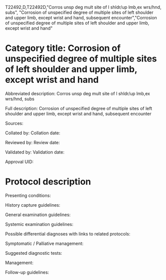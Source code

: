 T22492,D,T22492D,"Corros unsp deg mult site of l shldr/up lmb,ex wrs/hnd, subs", "Corrosion of unspecified degree of multiple sites of left shoulder and upper limb, except wrist and hand, subsequent encounter","Corrosion of unspecified degree of multiple sites of left shoulder and upper limb, except wrist and hand"
# Category title: Corrosion of unspecified degree of multiple sites of left shoulder and upper limb, except wrist and hand

Abbreviated description: Corros unsp deg mult site of l shldr/up lmb,ex wrs/hnd, subs

Full description: Corrosion of unspecified degree of multiple sites of left shoulder and upper limb, except wrist and hand, subsequent encounter

Sources:

Collated by:
Collation date:

Reviewed by:
Review date:

Validated by:
Validation date:

Approval UID:

# Protocol description

Presenting conditions:

History capture guidelines:

General examination guidelines:

Systemic examination guidelines:

Possible differential diagnoses with links to related protocols:

Symptomatic / Palliative management:

Suggested diagnostic tests:

Management:

Follow-up guidelines:
